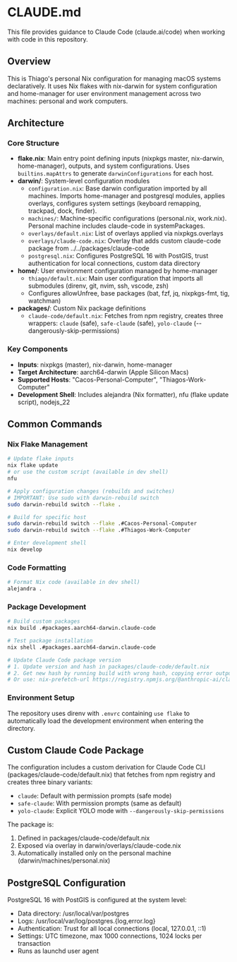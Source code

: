 # CLAUDE.md

This file provides guidance to Claude Code (claude.ai/code) when working with code in this repository.

## Overview

This is Thiago's personal Nix configuration for managing macOS systems declaratively. It uses Nix flakes with nix-darwin for system configuration and home-manager for user environment management across two machines: personal and work computers.

## Architecture

### Core Structure
- **flake.nix**: Main entry point defining inputs (nixpkgs master, nix-darwin, home-manager), outputs, and system configurations. Uses `builtins.mapAttrs` to generate `darwinConfigurations` for each host.
- **darwin/**: System-level configuration modules
  - `configuration.nix`: Base darwin configuration imported by all machines. Imports home-manager and postgresql modules, applies overlays, configures system settings (keyboard remapping, trackpad, dock, finder).
  - `machines/`: Machine-specific configurations (personal.nix, work.nix). Personal machine includes claude-code in systemPackages.
  - `overlays/default.nix`: List of overlays applied via nixpkgs.overlays
  - `overlays/claude-code.nix`: Overlay that adds custom claude-code package from ../../packages/claude-code
  - `postgresql.nix`: Configures PostgreSQL 16 with PostGIS, trust authentication for local connections, custom data directory
- **home/**: User environment configuration managed by home-manager
  - `thiago/default.nix`: Main user configuration that imports all submodules (direnv, git, nvim, ssh, vscode, zsh)
  - Configures allowUnfree, base packages (bat, fzf, jq, nixpkgs-fmt, tig, watchman)
- **packages/**: Custom Nix package definitions
  - `claude-code/default.nix`: Fetches from npm registry, creates three wrappers: `claude` (safe), `safe-claude` (safe), `yolo-claude` (--dangerously-skip-permissions)

### Key Components
- **Inputs**: nixpkgs (master), nix-darwin, home-manager
- **Target Architecture**: aarch64-darwin (Apple Silicon Macs)
- **Supported Hosts**: "Cacos-Personal-Computer", "Thiagos-Work-Computer"
- **Development Shell**: Includes alejandra (Nix formatter), nfu (flake update script), nodejs_22

## Common Commands

### Nix Flake Management
```bash
# Update flake inputs
nix flake update
# or use the custom script (available in dev shell)
nfu

# Apply configuration changes (rebuilds and switches)
# IMPORTANT: Use sudo with darwin-rebuild switch
sudo darwin-rebuild switch --flake .

# Build for specific host
sudo darwin-rebuild switch --flake .#Cacos-Personal-Computer
sudo darwin-rebuild switch --flake .#Thiagos-Work-Computer

# Enter development shell
nix develop
```

### Code Formatting
```bash
# Format Nix code (available in dev shell)
alejandra .
```

### Package Development
```bash
# Build custom packages
nix build .#packages.aarch64-darwin.claude-code

# Test package installation
nix shell .#packages.aarch64-darwin.claude-code

# Update Claude Code package version
# 1. Update version and hash in packages/claude-code/default.nix
# 2. Get new hash by running build with wrong hash, copying error output
# Or use: nix-prefetch-url https://registry.npmjs.org/@anthropic-ai/claude-code/-/claude-code-VERSION.tgz
```

### Environment Setup
The repository uses direnv with `.envrc` containing `use flake` to automatically load the development environment when entering the directory.

## Custom Claude Code Package

The configuration includes a custom derivation for Claude Code CLI (packages/claude-code/default.nix) that fetches from npm registry and creates three binary variants:
- `claude`: Default with permission prompts (safe mode)
- `safe-claude`: With permission prompts (same as default)
- `yolo-claude`: Explicit YOLO mode with `--dangerously-skip-permissions`

The package is:
1. Defined in packages/claude-code/default.nix
2. Exposed via overlay in darwin/overlays/claude-code.nix
3. Automatically installed only on the personal machine (darwin/machines/personal.nix)

## PostgreSQL Configuration

PostgreSQL 16 with PostGIS is configured at the system level:
- Data directory: /usr/local/var/postgres
- Logs: /usr/local/var/log/postgres.{log,error.log}
- Authentication: Trust for all local connections (local, 127.0.0.1, ::1)
- Settings: UTC timezone, max 1000 connections, 1024 locks per transaction
- Runs as launchd user agent
